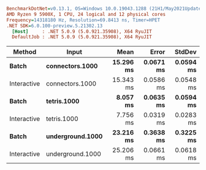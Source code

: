 ``` ini

BenchmarkDotNet=v0.13.1, OS=Windows 10.0.19043.1288 (21H1/May2021Update)
AMD Ryzen 9 5900X, 1 CPU, 24 logical and 12 physical cores
Frequency=14318180 Hz, Resolution=69.8413 ns, Timer=HPET
.NET SDK=6.0.100-preview.5.21302.13
  [Host]     : .NET 5.0.9 (5.0.921.35908), X64 RyuJIT
  DefaultJob : .NET 5.0.9 (5.0.921.35908), X64 RyuJIT


```
|      Method |            Input |      Mean |     Error |    StdDev |
|------------ |----------------- |----------:|----------:|----------:|
|       **Batch** |  **connectors.1000** | **15.296 ms** | **0.0671 ms** | **0.0594 ms** |
| Interactive |  connectors.1000 | 15.343 ms | 0.0586 ms | 0.0548 ms |
|       **Batch** |      **tetris.1000** |  **8.057 ms** | **0.0635 ms** | **0.0594 ms** |
| Interactive |      tetris.1000 |  7.756 ms | 0.0319 ms | 0.0283 ms |
|       **Batch** | **underground.1000** | **23.216 ms** | **0.3638 ms** | **0.3225 ms** |
| Interactive | underground.1000 | 25.206 ms | 0.0661 ms | 0.0618 ms |
